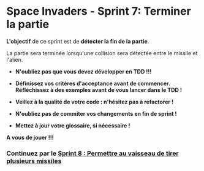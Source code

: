 # Space Invaders - Sprint 7: Terminer la partie

**L'objectif** de ce sprint est de **détecter la fin de la partie**.

La partie sera terminée lorsqu'une collision sera détectée entre le missile et l'alien. 


* **N'oubliez pas que vous devez développer en TDD !!!**

* **Définissez vos critères d'acceptance avant de commencer.**  
**Réfléchissez à des exemples avant de vous lancer dans le TDD !**

* **Veillez à la qualité de votre code : n'hésitez pas à refactorer !**

* **N'oubliez pas de commiter vos changements en fin de sprint !**

* **Mettez à jour votre glossaire, si nécessaire !**

**A vous de jouer !!!**


### Continuez par le [Sprint 8 : Permettre au vaisseau de tirer plusieurs missiles](SpaceInvaders_S8_TirerPlusieursMissiles.md)